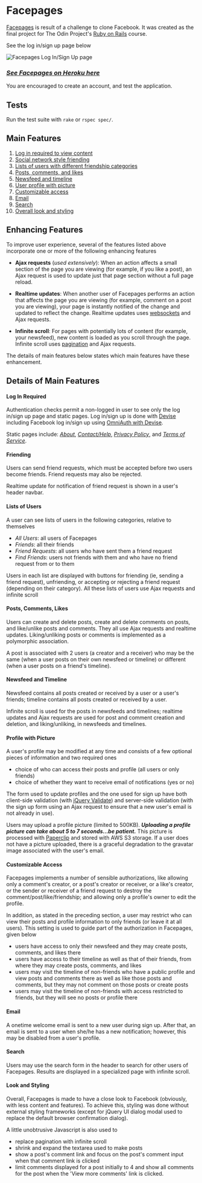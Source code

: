 # Facepages

[Facepages](https://roger-facepages.herokuapp.com/ "Facepages") is result of a challenge to clone Facebook. It was created as the final project for The Odin Project's [Ruby on Rails](http://www.theodinproject.com/ruby-on-rails/final-project "Ruby on Rails Final Project") course.

See the log in/sign up page below

![Facepages Log In/Sign Up page](/public/assets/images/login_signup.png "Facepages Log In/Sign Up page")

### [_See Facepages on Heroku here_](https://roger-facepages.herokuapp.com/ "Facepages")

You are encouraged to create an account, and test the application.

## Tests

Run the test suite with `rake` or `rspec spec/`.

## Main Features

1. [Log in required to view content](#log-in-required "Log In Required")
1. [Social network style friending](#friending "Friending")
1. [Lists of users with different friendship categories](#lists-of-users "Lists of Users")
1. [Posts, comments, and likes](#posts-comments-likes "Posts, Comments, Likes")
1. [Newsfeed and timeline](#newsfeed-and-timeline "Newsfeed and Timeline")
1. [User profile with picture](#profile-with-picture "Profile with Picture")
1. [Customizable access](#customizable-access "Customizable Access")
1. [Email](#email "Email")
1. [Search](#search "Search")
1. [Overall look and styling](#look-and-styling "Look and Styling")

## Enhancing Features

To improve user experience, several of the features listed above incorporate one or more of the following enhancing features

- **Ajax requests** (_used extensively_): When an action affects a small section of the page you are viewing (for example, if you like a post), an Ajax request is used to update just that page section without a full page reload.

- **Realtime updates**: When another user of Facepages performs an action that affects the page you are viewing (for example, comment on a post you are viewing), your page is instantly notified of the change and updated to reflect the change. Realtime updates uses [websockets](https://github.com/websocket-rails/websocket-rails "Websocket-Rails") and Ajax requests.

- **Infinite scroll**: For pages with potentially lots of content (for example, your newsfeed), new content is loaded as you scroll through the page. Infinite scroll uses [pagination](https://github.com/mislav/will_paginate "Will Paginate") and Ajax requests.

The details of main features below states which main features have these enhancement.

## Details of Main Features

#### Log In Required

Authentication checks permit a non-logged in user to see only the log in/sign up page and static pages. Log in/sign up is done with [Devise](https://github.com/plataformatec/devise "Devise") including Facebook log in/sign up using [OmniAuth with Devise](https://github.com/plataformatec/devise/wiki/OmniAuth:-Overview "OmniAuth: Overview").

Static pages include: [_About_](https://roger-facepages.herokuapp.com/about "About"), [_Contact/Help_](https://roger-facepages.herokuapp.com/contact_help "Contact or Help"), [_Privacy Policy_](https://roger-facepages.herokuapp.com/privacy "Privacy Policy"), and [_Terms of Service_](https://roger-facepages.herokuapp.com/terms "Terms of Service").

#### Friending

Users can send friend requests, which must be accepted before two users become friends. Friend requests may also be rejected.

Realtime update for notification of friend request is shown in a user's header navbar.

#### Lists of Users

A user can see lists of users in the following categories, relative to themselves

- _All Users_: all users of Facepages
- _Friends_: all their friends
- _Friend Requests_: all users who have sent them a friend request
- _Find Friends_: users not friends with them and who have no friend request from or to them

Users in each list are displayed with buttons for friending (ie, sending a friend request), unfriending, or accepting or rejecting a friend request (depending on their category). All these lists of users use Ajax requests and infinite scroll

#### Posts, Comments, Likes

Users can create and delete posts, create and delete comments on posts, and like/unlike posts and comments. They all use Ajax requests and realtime updates. Liking/unliking posts or comments is implemented as a polymorphic association.

A post is associated with 2 users (a creator and a receiver) who may be the same (when a user posts on their own newsfeed or timeline) or different (when a user posts on a friend's timeline).

#### Newsfeed and Timeline

Newsfeed contains all posts created or received by a user or a user's friends; timeline contains all posts created or received by a user.

Infinite scroll is used for the posts in newsfeeds and timelines; realtime updates and Ajax requests are used for post and comment creation and deletion, and liking/unliking, in newsfeeds and timelines.

#### Profile with Picture

A user's profile may be modified at any time and consists of a few optional pieces of information and two required ones

- choice of who can access their posts and profile (all users or only friends)
- choice of whether they want to receive email of notifications (yes or no)

The form used to update profiles and the one used for sign up have both client-side validation (with [jQuery Validate](https://github.com/jzaefferer/jquery-validation "jQuery Validation")) and server-side validation (with the sign up form using an Ajax request to ensure that a new user's email is not already in use).

Users may upload a profile picture (limited to 500KB). **_Uploading a profile picture can take about 5 to 7 seconds...be patient._** This picture is processed with [Paperclip](https://github.com/thoughtbot/paperclip "Paperclip") and stored with AWS S3 storage. If a user does not have a picture uploaded, there is a graceful degradation to the gravatar image associated with the user's email.

#### Customizable Access

Facepages implements a number of sensible authorizations, like allowing only a comment's creator, or a post's creator or receiver, or a like's creator, or the sender or receiver of a friend request to destroy the comment/post/like/friendship; and allowing only a profile's owner to edit the profile.

In addition, as stated in the preceding section, a user may restrict who can view their posts and profile information to only friends (or leave it at all users). This setting is used to guide part of the authorization in Facepages, given below

- users have access to only their newsfeed and they may create posts, comments, and likes there
- users have access to their timeline as well as that of their friends, from where they may create posts, comments, and likes
- users may visit the timeline of non-friends who have a public profile and view posts and comments there as well as like those posts and comments, but they may not comment on those posts or create posts
- users may visit the timeline of non-friends with access restricted to friends, but they will see no posts or profile there

#### Email

A onetime welcome email is sent to a new user during sign up. After that, an email is sent to a user when she/he has a new notification; however, this may be disabled from a user's profile.

#### Search

Users may use the search form in the header to search for other users of Facepages. Results are displayed in a specialized page with infinite scroll.

#### Look and Styling

Overall, Facepages is made to have a close look to Facebook (obviously, with less content and features). To achieve this, styling was done without external styling frameworks (except for jQuery UI dialog modal used to replace the default browser confirmation dialog).

A little unobtrusive Javascript is also used to

- replace pagination with infinite scroll
- shrink and expand the textarea used to make posts
- show a post's comment link and focus on the post's comment input when that comment link is clicked
- limit comments displayed for a post initially to 4 and show all comments for the post when the 'View more comments' link is clicked.


